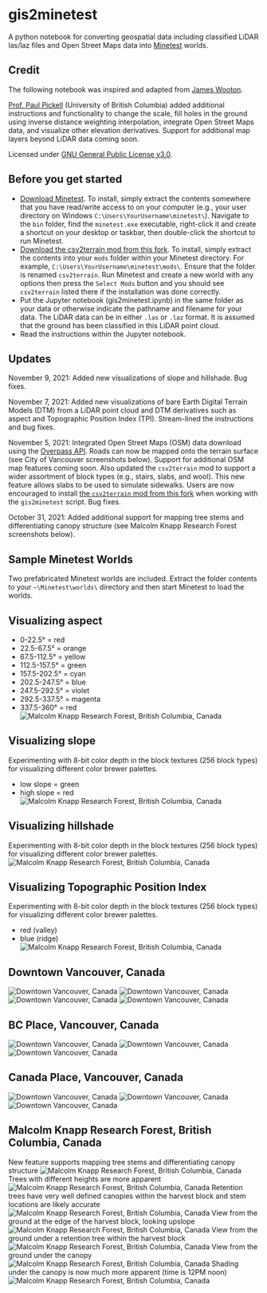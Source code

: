 # gis2minetest
A python notebook for converting geospatial data including classified LiDAR las/laz files and Open Street Maps data into [Minetest](https://www.minetest.net/downloads/) worlds.

## Credit
The following notebook was inspired and adapted from [James Wooton](https://gist.github.com/quantumjim/2d9ea27d0e0428a537b953ac04d3721b).

[Prof. Paul Pickell](https://github.com/pauldpickell) (University of British Columbia) added additional instructions and functionality to change the scale, fill holes in the ground using inverse distance weighting interpolation, integrate Open Street Maps data, and visualize other elevation derivatives. Support for additional map layers beyond LiDAR data coming soon.

Licensed under [GNU General Public License v3.0](https://www.gnu.org/licenses/gpl-3.0.en.html).

## Before you get started
- [Download Minetest](https://www.minetest.net/downloads/). To install, simply extract the contents somewhere that you have read/write access to on your computer (e.g., your user directory on Windows `C:\Users\YourUsername\minetest\`). Navigate to the `bin` folder, find the `minetest.exe` executable, right-click it and create a shortcut on your desktop or taskbar, then double-click the shortcut to run Minetest.
- [Download the csv2terrain mod from this fork](https://github.com/pauldpickell/csv2terrain). To install, simply extract the contents into your `mods` folder within your Minetest directory. For example, `C:\Users\YourUsername\minetest\mods\`. Ensure that the folder is renamed `csv2terrain`. Run Minetest and create a new world with any options then press the `Select Mods` button and you should see `csv2terrain` listed there if the installation was done correctly.
- Put the Jupyter notebook (gis2minetest.ipynb) in the same folder as your data or otherwise indicate the pathname and filename for your data. The LiDAR data can be in either `.las` or `.laz` format. It is assumed that the ground has been classified in this LiDAR point cloud.
- Read the instructions within the Jupyter notebook.

## Updates
November 9, 2021: Added new visualizations of slope and hillshade. Bug fixes.

November 7, 2021: Added new visualizations of bare Earth Digital Terrain Models (DTM) from a LiDAR point cloud and DTM derivatives such as aspect and Topographic Position Index (TPI). Stream-lined the instructions and bug fixes.

November 5, 2021: Integrated Open Street Maps (OSM) data download using the [Overpass API](https://wiki.openstreetmap.org/wiki/Overpass_API). Roads can now be mapped onto the terrain surface (see City of Vancouver screenshots below). Support for additional OSM map features coming soon. Also updated the `csv2terrain` mod to support a wider assortment of block types (e.g., stairs, slabs, and wool). This new feature allows slabs to be used to simulate sidewalks. Users are now encouraged to install [the `csv2terrain` mod from this fork](https://github.com/pauldpickell/csv2terrain) when working with the `gis2minetest` script. Bug fixes.

October 31, 2021: Added additional support for mapping tree stems and differentiating canopy structure (see Malcolm Knapp Research Forest screenshots below).

## Sample Minetest Worlds
Two prefabricated Minetest worlds are included. Extract the folder contents to your `~\Minetest\worlds\` directory and then start Minetest to load the worlds.

## Visualizing aspect
- 0-22.5° = red
- 22.5-67.5° = orange
- 67.5-112.5° = yellow
- 112.5-157.5° = green
- 157.5-202.5° = cyan
- 202.5-247.5° = blue
- 247.5-292.5° = violet
- 292.5-337.5° = magenta
- 337.5-360° = red
![Malcolm Knapp Research Forest, British Columbia, Canada](/screenshots/aspect5.png)
## Visualizing slope
Experimenting with 8-bit color depth in the block textures (256 block types) for visualizing different color brewer palettes.
- low slope = green
- high slope = red
![Malcolm Knapp Research Forest, British Columbia, Canada](/screenshots/mkrfslope8bit.png)
## Visualizing hillshade
Experimenting with 8-bit color depth in the block textures (256 block types) for visualizing different color brewer palettes.
![Malcolm Knapp Research Forest, British Columbia, Canada](/screenshots/mkrfhillshade8bit.png)
## Visualizing Topographic Position Index
Experimenting with 8-bit color depth in the block textures (256 block types) for visualizing different color brewer palettes.
- red (valley)
- blue (ridge)
![Malcolm Knapp Research Forest, British Columbia, Canada](/screenshots/mkrftpi8bit.png)

## Downtown Vancouver, Canada
![Downtown Vancouver, Canada](/screenshots/downtownroads1.png)
![Downtown Vancouver, Canada](/screenshots/downtownroads2.png)
![Downtown Vancouver, Canada](/screenshots/downtownroads3.png)
![Downtown Vancouver, Canada](/screenshots/downtownroads4.png)

## BC Place, Vancouver, Canada
![Downtown Vancouver, Canada](/screenshots/bcplace2.png)
![Downtown Vancouver, Canada](/screenshots/bcplace3.png)
![Downtown Vancouver, Canada](/screenshots/bcplace4.png)

## Canada Place, Vancouver, Canada
![Downtown Vancouver, Canada](/screenshots/canadaplace1.png)
![Downtown Vancouver, Canada](/screenshots/canadaplace2.png)
![Downtown Vancouver, Canada](/screenshots/canadaplace3.png)

## Malcolm Knapp Research Forest, British Columbia, Canada
New feature supports mapping tree stems and differentiating canopy structure
![Malcolm Knapp Research Forest, British Columbia, Canada](/screenshots/mkrf1.png)
Trees with different heights are more apparent
![Malcolm Knapp Research Forest, British Columbia, Canada](/screenshots/mkrf2.png)
Retention trees have very well defined canopies within the harvest block and stem locations are likely accurate
![Malcolm Knapp Research Forest, British Columbia, Canada](/screenshots/mkrf3.png)
View from the ground at the edge of the harvest block, looking upslope
![Malcolm Knapp Research Forest, British Columbia, Canada](/screenshots/mkrf4.png)
View from the ground under a retention tree within the harvest block
![Malcolm Knapp Research Forest, British Columbia, Canada](/screenshots/mkrf5.png)
View from the ground under the canopy
![Malcolm Knapp Research Forest, British Columbia, Canada](/screenshots/mkrf6.png)
Shading under the canopy is now much more apparent (time is 12PM noon)
![Malcolm Knapp Research Forest, British Columbia, Canada](/screenshots/mkrf7.png)
